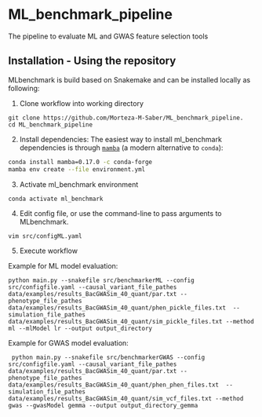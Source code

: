 # ML_benchmark_pipeline
The pipeline to evaluate ML and GWAS feature selection tools 
## Installation - Using the repository

MLbenchmark is build based on Snakemake and can be installed locally as following:

1.  Clone workflow into working directory

```
git clone https://github.com/Morteza-M-Saber/ML_benchmark_pipeline.
cd ML_benchmark_pipeline
```

2. Install dependencies:
   The easiest way to install ml_benchmark dependencies is through [`mamba`](https://github.com/mamba-org/mamba) (a modern alternative to `conda`):

```bash
conda install mamba=0.17.0 -c conda-forge
mamba env create --file environment.yml
```

3. Activate ml_benchmark environment

```bash
conda activate ml_benchmark
```

4. Edit config file, or use the command-line to pass arguments to MLbenchmark.

```
vim src/configML.yaml
```

5. Execute workflow

Example for ML model evaluation:
```
python main.py --snakefile src/benchmarkerML --config src/configfile.yaml --causal_variant_file_pathes data/examples/results_BacGWASim_40_quant/par.txt --phenotype_file_pathes data/examples/results_BacGWASim_40_quant/phen_pickle_files.txt  --simulation_file_pathes data/examples/results_BacGWASim_40_quant/sim_pickle_files.txt --method ml --mlModel lr --output output_directory

```

Example for GWAS model evaluation:
```
 python main.py --snakefile src/benchmarkerGWAS --config src/configfile.yaml --causal_variant_file_pathes data/examples/results_BacGWASim_40_quant/par.txt --phenotype_file_pathes data/examples/results_BacGWASim_40_quant/phen_phen_files.txt  --simulation_file_pathes data/examples/results_BacGWASim_40_quant/sim_vcf_files.txt --method gwas --gwasModel gemma --output output_directory_gemma

```